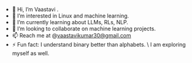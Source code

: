 - 👋 Hi, I’m Vaastavi .
- 👀 I’m interested in Linux and machine learning.
- 🌱 I’m currently learning about LLMs, RLs, NLP.
- 💞️ I’m looking to collaborate on machine learning projects.
- 📫 Reach me at @vaastavikumar30@gmail.com
- ⚡ Fun fact: I understand binary better than alphabets. \\ I am exploring myself as well.

<!---
vortex0515/vortex0515 is a ✨ special ✨ repository because its `README.md` (this file) appears on your GitHub profile.
You can click the Preview link to take a look at your changes.
--->
